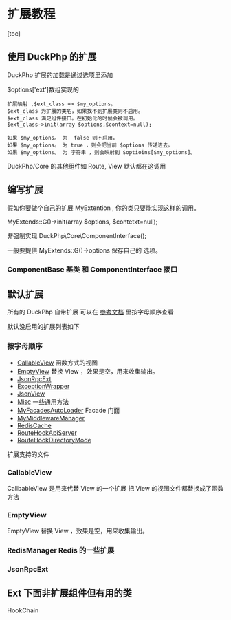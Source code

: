 # 扩展教程
[toc]

## 使用 DuckPhp 的扩展

DuckPhp 扩展的加载是通过选项里添加

$options['ext']数组实现的

    扩展映射 ,$ext_class => $my_options。
    $ext_class 为扩展的类名，如果找不到扩展类则不启用。
    $ext_class 满足组件接口。在初始化的时候会被调用。
    $ext_class->init(array $options,$context=null);
    
    如果 $my_options。 为  false 则不启用，
    如果 $my_options。 为 true ，则会把当前 $options 传递进去。
    如果 $my_options。 为 字符串 ，则会映射到 $optioins[$my_options]。

DuckPhp/Core 的其他组件如  Route, View 默认都在这调用

## 编写扩展

假如你要做个自己的扩展 MyExtention , 你的类只要能实现这样的调用。

MyExtends::G()->init(array $options, $contetxt=null);

非强制实现 DuckPhp\\Core\\ComponentInterface();

一般要提供 MyExtends::G()->options 保存自己的 选项。

### ComponentBase 基类 和 ComponentInterface 接口


## 默认扩展



所有的 DuckPhp 自带扩展 可以在 [参考文档](ref/index.md) 里按字母顺序查看


默认没启用的扩展列表如下


### 按字母顺序
* [CallableView](ref/Ext-CallableView.md) 函数方式的视图
* [EmptyView](ref/Ext-EmptyView.md) 替换 View ，效果是空，用来收集输出。
* [JsonRpcExt](ref/Ext-JsonRpcExt.md)
* [ExceptionWrapper](ref/Ext-ExceptionWrapper.md)
* [JsonView](ref/Ext-JsonView.md)
* [Misc](ref/Ext-Misc.md) 一些通用方法
* [MyFacadesAutoLoader](ref/Ext-MyFacadesAutoLoader.md) Facade 门面
* [MyMiddlewareManager](ref/Ext-MyMiddlewareManager.md)
* [RedisCache](ref/Ext-RedisCache.md)
* [RouteHookApiServer](ref/Ext-RouteHookApiServer.md)
* [RouteHookDirectoryMode](ref/Ext-RouteHookDirectoryMode.md)

扩展支持的文件

### CallableView
CallbableView 是用来代替 View 的一个扩展
把 View 的视图文件都替换成了函数方法

### EmptyView
EmptyView 替换 View ，效果是空，用来收集输出。



### RedisManager  Redis 的一些扩展


### JsonRpcExt



## Ext 下面非扩展组件但有用的类

HookChain


